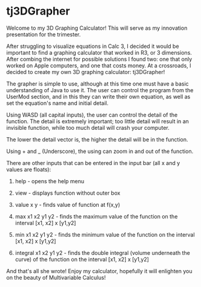 # tj3DGrapher

Welcome to my 3D Graphing Calculator! This will serve as my innovation presentation for the trimester.

After struggling to visualize equations in Calc 3, I decided it would be important to find a graphing calculator that worked in R3, or 3 dimensions. After combing the internet for possible solutions I found two: one that only worked on Apple computers, and one that costs money. At a crossroads, I decided to create my own 3D graphing calculator: tj3DGrapher!

The grapher is simple to use, although at this time one must have a basic understanding of Java to use it. The user can control the program from the UserMod section, and in this they can write their own equation, as well as set the equation's name and initial detail.

Using WASD (all capital inputs), the user can control the detail of the function. The detail is extremely important; too little detail will result in an invisible function, while too much detail will crash your computer. 

The lower the detail vector is, the higher the detail will be in the function.

Using + and _ (Underscore), the using can zoom in and out of the function.

There are other inputs that can be entered in the input bar (all x and y values are floats):

  1) help - opens the help menu

  2) view - displays function without outer box
  
  3) value x y - finds value of function at f(x,y)
  
  4) max x1 x2 y1 y2 - finds the maximum value of the function on the interval [x1, x2] x [y1,y2]
  
  5) min x1 x2 y1 y2 - finds the minimum value of the function on the interval [x1, x2] x [y1,y2]
  
  6) integral x1 x2 y1 y2 - finds the double integral (volume underneath the curve) of the function on the interval [x1, x2] x [y1,y2]

And that's all she wrote! Enjoy my calculator, hopefully it will enlighten you on the beauty of Multivariable Calculus!
  
